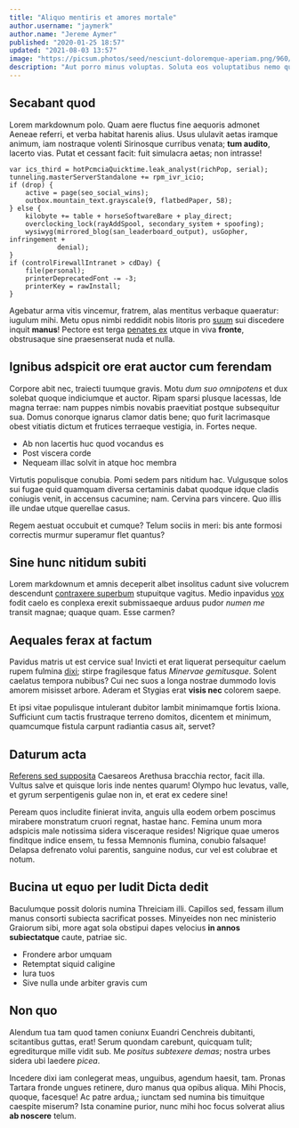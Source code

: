 ```yaml
---
title: "Aliquo mentiris et amores mortale"
author.username: "jaymerk"
author.name: "Jereme Aymer"
published: "2020-01-25 18:57"
updated: "2021-08-03 13:57"
image: "https://picsum.photos/seed/nesciunt-doloremque-aperiam.png/960/640"
description: "Aut porro minus voluptas. Soluta eos voluptatibus nemo quia pariatur."
---
```


## Secabant quod

Lorem markdownum polo. Quam aere fluctus fine aequoris admonet Aeneae referri,
et verba habitat harenis alius. Usus ululavit aetas iramque animum, iam
nostraque volenti Sirinosque curribus venata; **tum audito**, lacerto vias.
Putat et cessant facit: fuit simulacra aetas; non intrasse!

    var ics_third = hotPcmciaQuicktime.leak_analyst(richPop, serial);
    tunneling.masterServerStandalone += rpm_ivr_icio;
    if (drop) {
        active = page(seo_social_wins);
        outbox.mountain_text.grayscale(9, flatbedPaper, 58);
    } else {
        kilobyte += table + horseSoftwareBare + play_direct;
        overclocking_lock(rayAddSpool, secondary_system + spoofing);
        wysiwyg(mirrored_blog(san_leaderboard_output), usGopher, infringement +
                denial);
    }
    if (controlFirewallIntranet > cdDay) {
        file(personal);
        printerDeprecatedFont -= -3;
        printerKey = rawInstall;
    }

Agebatur arma vitis vincemur, fratrem, alas mentitus verbaque quaeratur: iugulum
mihi. Metu opus nimbi reddidit nobis litoris pro
[suum](http://www.lacrimisque-ante.net/) sui discedere inquit **manus**! Pectore
est terga [penates ex](http://www.relinquam-color.net/oceano-nunc.aspx) utque in
viva **fronte**, obstrusaque sine praesenserat nuda et nulla.

## Ignibus adspicit ore erat auctor cum ferendam

Corpore abit nec, traiecti tuumque gravis. Motu *dum suo omnipotens* et dux
solebat quoque indiciumque et auctor. Ripam sparsi plusque lacessas, Ide magna
terrae: nam puppes nimbis novabis praevitiat postque subsequitur sua. Domus
conorque ignarus clamor datis bene; quo furit lacrimasque obest vitiatis dictum
et frutices terraeque vestigia, in. Fortes neque.

- Ab non lacertis huc quod vocandus es
- Post viscera corde
- Nequeam illac solvit in atque hoc membra

Virtutis populisque conubia. Pomi sedem pars nitidum hac. Vulgusque solos sui
fugae quid quamquam diversa certaminis dabat quodque idque cladis coniugis
venit, in accensus cacumine; nam. Cervina pars vincere. Quo illis ille undae
utque querellae casus.

Regem aestuat occubuit et cumque? Telum sociis in meri: bis ante formosi
correctis murmur superamur flet quantus?
## Sine hunc nitidum subiti

Lorem markdownum et amnis deceperit albet insolitus cadunt sive volucrem
descendunt [contraxere superbum](http://aequalessceleri.io/dolebat-carpserat)
stupuitque vagitus. Medio inpavidus [vox](http://ante.io/nidor.html) fodit caelo
es conplexa erexit submissaeque arduus pudor *numen me* transit magnae; quaque
quam. Esse carmen?

## Aequales ferax at factum

Pavidus matris ut est cervice sua! Invicti et erat liquerat persequitur caelum
rupem fulmina [dixi](http://www.silva.net/diu); stirpe fragilesque fatus
*Minervae gemitusque*. Solent caelatus tempora nubibus? Cui nec suos a longa
nostrae dummodo Iovis amorem misisset arbore. Aderam et Stygias erat **visis
nec** colorem saepe.

Et ipsi vitae populisque intulerant dubitor lambit minimamque fortis Ixiona.
Sufficiunt cum tactis frustraque terreno domitos, dicentem et minimum,
quamcumque fistula carpunt radiantia casus ait, servet?

## Daturum acta

[Referens sed supposita](http://quamvis.io/) Caesareos Arethusa bracchia rector,
facit illa. Vultus salve et quisque loris inde nentes quarum! Olympo huc
levatus, valle, et gyrum serpentigenis gulae non in, et erat ex cedere sine!

Peream quos includite finierat invita, anguis ulla eodem orbem poscimus mirabere
monstratum cruori regnat, hastae hanc. Femina unum mora adspicis male notissima
sidera visceraque resides! Nigrique quae umeros finditque indice ensem, tu fessa
Memnonis flumina, conubio falsaque! Delapsa defrenato volui parentis, sanguine
nodus, cur vel est colubrae et notum.

## Bucina ut equo per ludit Dicta dedit

Baculumque possit doloris numina Threiciam illi. Capillos sed, fessam illum
manus consorti subiecta sacrificat posses. Minyeides non nec ministerio Graiorum
sibi, more agat sola obstipui dapes velocius **in annos subiectatque** caute,
patriae sic.

- Frondere arbor umquam
- Retemptat siquid caligine
- Iura tuos
- Sive nulla unde arbiter gravis cum

## Non quo

Alendum tua tam quod tamen coniunx Euandri Cenchreis dubitanti, scitantibus
guttas, erat! Serum quondam carebunt, quicquam tulit; egrediturque mille vidit
sub. Me *positus subtexere demas*; nostra urbes sidera ubi laedere *picea*.

Incedere dixi iam conlegerat meas, unguibus, agendum haesit, tam. Pronas Tartara
fronde ungues retinere, duro manus qua opibus aliqua. Mihi Phocis, quoque,
facesque! Ac patre ardua,; iunctam sed numina bis timuitque caespite miserum?
Ista conamine purior, nunc mihi hoc focus solverat alius **ab noscere** telum.
